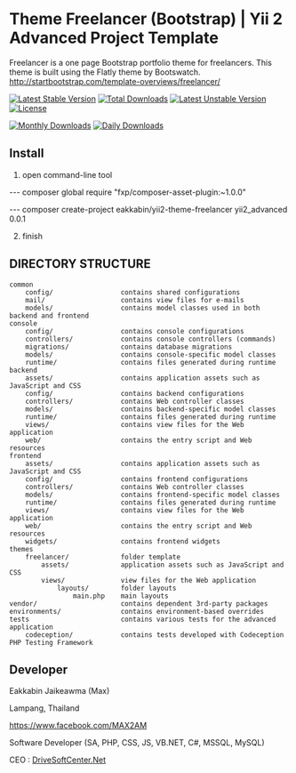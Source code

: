 Theme Freelancer (Bootstrap) | Yii 2 Advanced Project Template
===============================

Freelancer is a one page Bootstrap portfolio theme for freelancers. This theme is built using the Flatly theme by Bootswatch. 
http://startbootstrap.com/template-overviews/freelancer/

[![Latest Stable Version](https://poser.pugx.org/eakkabin/yii2-theme-freelancer/v/stable)](https://packagist.org/packages/eakkabin/yii2-theme-freelancer) [![Total Downloads](https://poser.pugx.org/eakkabin/yii2-theme-freelancer/downloads)](https://packagist.org/packages/eakkabin/yii2-theme-freelancer) [![Latest Unstable Version](https://poser.pugx.org/eakkabin/yii2-theme-freelancer/v/unstable)](https://packagist.org/packages/eakkabin/yii2-theme-freelancer) [![License](https://poser.pugx.org/eakkabin/yii2-theme-freelancer/license)](https://packagist.org/packages/eakkabin/yii2-theme-freelancer)

[![Monthly Downloads](https://poser.pugx.org/eakkabin/yii2-theme-freelancer/d/monthly)](https://packagist.org/packages/eakkabin/yii2-theme-freelancer)
[![Daily Downloads](https://poser.pugx.org/eakkabin/yii2-theme-freelancer/d/daily)](https://packagist.org/packages/eakkabin/yii2-theme-freelancer)

Install
-------------------
1) open command-line tool

--- composer global require "fxp/composer-asset-plugin:~1.0.0"

--- composer create-project eakkabin/yii2-theme-freelancer yii2_advanced 0.0.1

2) finish


DIRECTORY STRUCTURE
-------------------

```
common
    config/                 contains shared configurations
    mail/                   contains view files for e-mails
    models/                 contains model classes used in both backend and frontend
console
    config/                 contains console configurations
    controllers/            contains console controllers (commands)
    migrations/             contains database migrations
    models/                 contains console-specific model classes
    runtime/                contains files generated during runtime
backend
    assets/                 contains application assets such as JavaScript and CSS
    config/                 contains backend configurations
    controllers/            contains Web controller classes
    models/                 contains backend-specific model classes
    runtime/                contains files generated during runtime
    views/                  contains view files for the Web application
    web/                    contains the entry script and Web resources
frontend
    assets/                 contains application assets such as JavaScript and CSS
    config/                 contains frontend configurations
    controllers/            contains Web controller classes
    models/                 contains frontend-specific model classes
    runtime/                contains files generated during runtime
    views/                  contains view files for the Web application
    web/                    contains the entry script and Web resources
    widgets/                contains frontend widgets
themes
    freelancer/             folder template
        assets/             application assets such as JavaScript and CSS
        views/              view files for the Web application
            layouts/        folder layouts
                main.php    main layouts
vendor/                     contains dependent 3rd-party packages
environments/               contains environment-based overrides
tests                       contains various tests for the advanced application
    codeception/            contains tests developed with Codeception PHP Testing Framework
```


Developer
-------------------
Eakkabin Jaikeawma (Max)

Lampang, Thailand

https://www.facebook.com/MAX2AM

Software Developer (SA, PHP, CSS, JS, VB.NET, C#, MSSQL, MySQL)

CEO : [DriveSoftCenter.Net](http://drivesoftcenter.net)
